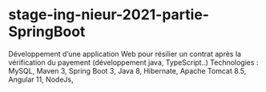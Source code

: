 # stage-ing-nieur-2021-partie-SpringBoot
Développement d’une application Web pour résilier un contrat après la vérification du payement (développement java, TypeScript..) Technologies : MySQL, Maven 3, Spring Boot 3, Java 8, Hibernate, Apache Tomcat 8.5, Angular 11, NodeJs,
